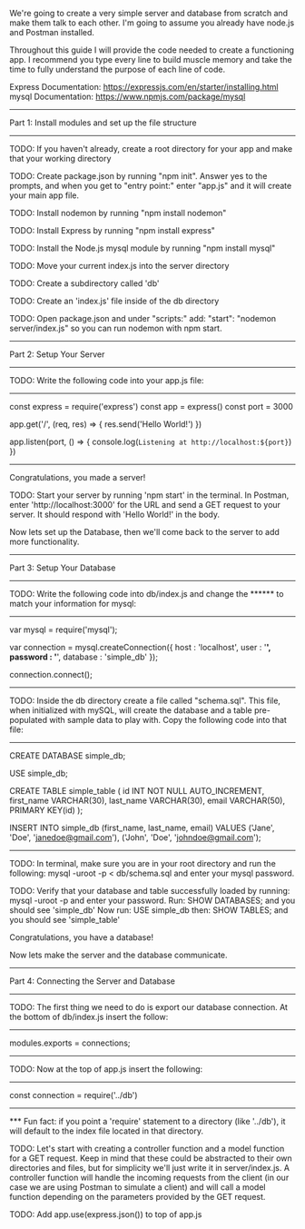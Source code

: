 We're going to create a very simple server and database from scratch and make them talk to each other. I'm going to assume you already have node.js and Postman installed.

Throughout this guide I will provide the code needed to create a functioning app. I recommend you type every line to build muscle memory and take the time to fully understand the purpose of each line of code.

Express Documentation: https://expressjs.com/en/starter/installing.html
mysql Documentation: https://www.npmjs.com/package/mysql

****************************************
Part 1: Install modules and set up the file structure
****************************************
TODO: If you haven't already, create a root directory for your app and make that your working directory

TODO: Create package.json by running "npm init". Answer yes to the prompts, and when you get to "entry point:" enter "app.js" and it will create your main app file.

TODO: Install nodemon by running "npm install nodemon"

TODO: Install Express by running "npm install express"

TODO: Install the Node.js mysql module by running "npm install mysql"

TODO: Move your current index.js into the server directory

TODO: Create a subdirectory called 'db'

TODO: Create an 'index.js' file inside of the db directory

TODO: Open package.json and under "scripts:" add:
"start": "nodemon server/index.js"
so you can run nodemon with npm start.

****************************************
Part 2: Setup Your Server
****************************************
TODO: Write the following code into your app.js file:
********
const express = require('express')
const app = express()
const port = 3000

app.get('/', (req, res) => {
  res.send('Hello World!')
})

app.listen(port, () => {
  console.log(`Listening at http://localhost:${port}`)
})
********

Congratulations, you made a server!

TODO: Start your server by running 'npm start' in the terminal. In Postman, enter 'http://localhost:3000' for the URL and send a GET request to your server. It should respond with 'Hello World!' in the body.

Now lets set up the Database, then we'll come back to the server to add more functionality.

****************************************
Part 3: Setup Your Database
****************************************

TODO: Write the following code into db/index.js and change the ****** to match your information for mysql:
********
var mysql = require('mysql');

var connection = mysql.createConnection({
  host     : 'localhost',
  user     : '******',
  password : '******',
  database : 'simple_db'
});

connection.connect();
********

TODO: Inside the db directory create a file called "schema.sql". This file, when initialized with mySQL, will create the database and a table pre-populated with sample data to play with. Copy the following code into that file:
********
CREATE DATABASE simple_db;

USE simple_db;

CREATE TABLE simple_table (
  id INT NOT NULL AUTO_INCREMENT,
  first_name VARCHAR(30),
  last_name VARCHAR(30),
  email VARCHAR(50),
  PRIMARY KEY(id)
);

INSERT INTO simple_db (first_name, last_name, email) VALUES ('Jane', 'Doe', 'janedoe@gmail.com'), ('John', 'Doe', 'johndoe@gmail.com');
********

TODO: In terminal, make sure you are in your root directory and run the following:
mysql -uroot -p < db/schema.sql
and enter your mysql password.

TODO: Verify that your database and table successfully loaded by running:
mysql -uroot -p
and enter your password.
Run:
SHOW DATABASES;
and you should see 'simple_db'
Now run:
USE simple_db
then:
SHOW TABLES;
and you should see 'simple_table'

Congratulations, you have a database!

Now lets make the server and the database communicate.

****************************************
Part 4: Connecting the Server and Database
****************************************

TODO: The first thing we need to do is export our database connection. At the bottom of db/index.js insert the follow:
********
modules.exports = connections;
********

TODO: Now at the top of app.js insert the following:
********
const connection = require('../db')
********

*** Fun fact: if you point a 'require' statement to a directory (like '../db'), it will default to the index file located in that directory.

TODO: Let's start with creating a controller function and a model function for a GET request. Keep in mind that these could be abstracted to their own directories and files, but for simplicity we'll just write it in server/index.js. A controller function will handle the incoming requests from the client (in our case we are using Postman to simulate a client) and will call a model function depending on the parameters provided by the GET request.

TODO: Add app.use(express.json()) to top of app.js
